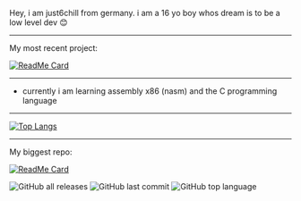Hey,
i am just6chill from germany.
i am a 16 yo boy whos dream is to be a low level dev 😊

---

My most recent project:

[![ReadMe Card](https://github-readme-stats.vercel.app/api/pin/?username=just6chill&repo=HARDBRICK)](https://github.com/just6chill/HARDBRICK)

---

* currently i am learning assembly x86 (nasm) and the C programming language

---


[![Top Langs](https://github-readme-stats.vercel.app/api/top-langs/?username=just6chill)](https://github.com/just6chill)

---

My biggest repo:

[![ReadMe Card](https://github-readme-stats.vercel.app/api/pin/?username=just6chill&repo=hdir)](https://github.com/just6chill/hdir)

![GitHub all releases](https://img.shields.io/github/downloads/just6chill/hdir/total)
![GitHub last commit](https://img.shields.io/github/last-commit/just6chill/hdir)
![GitHub top language](https://img.shields.io/github/languages/top/just6chill/hdir)
